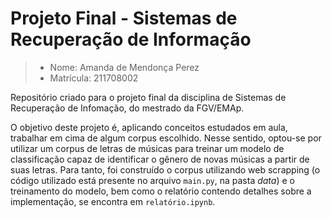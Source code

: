 # Projeto Final - Sistemas de Recuperação de Informação

> * Nome: Amanda de Mendonça Perez
> * Matrícula: 211708002

Repositório criado para o projeto final da disciplina de Sistemas de Recuperação de Infomação, do mestrado da FGV/EMAp.

O objetivo deste projeto é, aplicando conceitos estudados em aula, trabalhar em cima de algum corpus escolhido. Nesse sentido, optou-se por utilizar um corpus de letras de músicas para treinar um modelo de classificação capaz de identificar o gênero de novas músicas a partir de suas letras. Para tanto, foi construído o corpus utilizando web scrapping (o código utilizado está presente no arquivo ``main.py``, na pasta *data*) e o treinamento do modelo, bem como o relatório contendo detalhes sobre a implementação, se encontra em ``relatório.ipynb``. 
